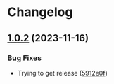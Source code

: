 # Changelog

## [1.0.2](https://github.com/IncognitoWater/IncognitoWaterRotations/compare/v1.0.1...v1.0.2) (2023-11-16)


### Bug Fixes

* Trying to get release ([5912e0f](https://github.com/IncognitoWater/IncognitoWaterRotations/commit/5912e0fe21a1736f46cbef65212321b55ec7c442))
